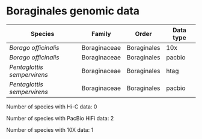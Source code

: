 # Boraginales genomic data

| Species | Family | Order | Data type |
| -- | --- | --- | --- |
| *Borago officinalis* | Boraginaceae | Boraginales | 10x |
| *Borago officinalis* | Boraginaceae | Boraginales | pacbio |
| *Pentaglottis sempervirens* | Boraginaceae | Boraginales | htag |
| *Pentaglottis sempervirens* | Boraginaceae | Boraginales | pacbio |

Number of species with Hi-C data: 0

Number of species with PacBio HiFi data: 2

Number of species with 10X data: 1
